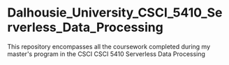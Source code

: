 # Dalhousie_University_CSCI_5410_Serverless_Data_Processing
This repository encompasses all the coursework completed during my master's program in the CSCI CSCI 5410 Serverless Data Processing
